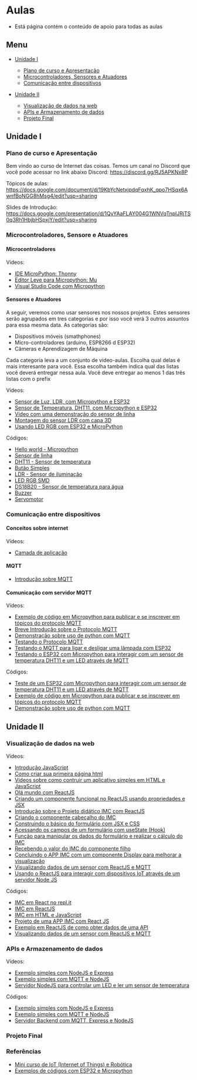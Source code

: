 # Aulas 
* Está página contém o conteúdo de apoio para todas as aulas 

## Menu 
* [Unidade I](#unidade-i)
  * [Plano de curso e Apresentação](#plano-de-curso-e-apresentação)
  * [Microcontroladores, Sensores e Atuadores](#microcontroladores-sensore-e-atuadores)
  * [Comunicação entre dispositivos](#comunicação-entre-dispositivos) 


* [Unidade II](#unidade-ii)   
  * [Visualização de dados na web](#visualização-de-dados-na-web)
  * [APIs e Armazenamento de dados]()
  * [Projeto Final](#projeto-final)



## Unidade I
### Plano de curso e Apresentação
Bem vindo ao curso de Internet das coisas. 
Temos um canal no Discord que você pode acessar no link abaixo
Discord: https://discord.gg/RJ5APKNx8P

Tópicos de aulas: https://docs.google.com/document/d/19KbYcNetxjpdqFqxhK_qpo7HSqx6AwnfBoNGG8hMsg4/edit?usp=sharing 

Slides de Introdução:
https://docs.google.com/presentation/d/1QyYAaFLAY004G1WNVqTnplJRjTS0q3Rh1HbjbHSpxjY/edit?usp=sharing


### Microcontroladores, Sensore e Atuadores  
#### Microcontroladores

Vídeos: 
* [IDE MicroPython: Thonny](https://youtu.be/nA7pf668__U) 
* [Editor Leve para Micropython: Mu](https://youtu.be/D88YAbBBZSc)
* [Visual Studio Code com Micropython](https://youtu.be/oe6PQYoc-R0)


#### Sensores e Atuadores
A seguir, veremos como usar sensores nos nossos projetos. Estes sensores serão agrupados em tres categorias e por isso você verá 3 outros assuntos para essa mesma data. As categorias são:
* Dispositivos móveis (smathphones)
* Micro-controladores (arduino, ESP8266 d ESP32)
* Câmeras e Aprendizagem de Máquina

Cada categoria leva a um conjunto de video-aulas. Escolha qual delas é mais interesante para você. Essa escolha também indica qual das listas você deverá entregar nessa aula. Você deve entregar ao menos 1 das três listas com o prefix

Vídeos: 
* [Sensor de Luz, LDR, com Micropython e ESP32](https://youtu.be/Xb-_oG65H2I)
* [Sensor de Temperatura, DHT11, com Micropython e ESP32](https://youtu.be/XGheCgyzBLo)
* [Vídeo com uma demonstração do sensor de linha](https://youtu.be/9hUtZqEb3bc)
* [Montagem do sensor LDR com capa 3D](https://youtu.be/V9TXvmXhgG4)
* [Usando LED RGB com ESP32 e MicroPython](https://youtu.be/XGWWPbFPadM)

Códigos: 
* [Hello world - Micropython](https://github.com/Natalnet/ModulosDeEstudo/blob/master/IoT/hello_world_micropython.md)
* [Sensor de linha](https://github.com/Natalnet/lib_ura_esp/tree/master/ESP32/LineSensor) 
* [DHT11 - Sensor de temperatura](https://github.com/Natalnet/lib_ura_esp/blob/master/ESP32/DHT11/README.md) 
* [Butão Simples](https://github.com/Natalnet/lib_ura_esp/tree/master/ESP32/Button#bot%C3%A3o-simples) 
* [LDR - Sensor de iluminação](https://github.com/Natalnet/lib_ura_esp/tree/master/ESP32/LDR)
* [LED RGB SMD](https://github.com/Natalnet/lib_ura_esp/tree/master/ESP32/LEDRGB#led-rgb-smd)
* [DS18B20 - Sensor de temperatura para água](https://github.com/Natalnet/lib_ura_esp/tree/master/ESP32/DS18B20)
* [Buzzer](https://github.com/Natalnet/lib_ura_esp/tree/master/ESP32/Buzzer)
* [Servomotor](https://github.com/Natalnet/lib_ura_esp/tree/master/ESP32/ServoMotor)


### Comunicação entre dispositivos 

#### Conceitos sobre internet
Vídeos:
* [Camada de aplicação](https://www.youtube.com/watch?v=SOZ2PwLH3co)

#### MQTT 
* [Introdução sobre MQTT](https://github.com/Natalnet/ModulosDeEstudo/blob/master/IoT/mqtt.md)

#### Comunicação com servidor MQTT 
Vídeos: 
* [Exemplo de código em Micropython para publicar e se inscrever em tópicos do protocolo MQTT](https://youtu.be/F_-J1ruOy34) 
* [Breve Introdução sobre o Protocolo MQTT](https://youtu.be/6ub3Xg32PXI)
* [Demonstração sobre uso de python com MQTT](https://youtu.be/-3peWt411_4) 
* [Testando o Protocolo MQTT](https://youtu.be/VTWZFRYGOt8)
* [Testando o MQTT para ligar e desligar uma lâmpada com ESP32](https://youtu.be/g_isPJwL6s4)
* [Testando o ESP32 com Micropython para interagir com um sensor de temperatura DHT11 e um LED através de MQTT](https://youtu.be/7CJeDe5nShQ) 

Códigos: 
* [Teste de um ESP32 com Micropython para interagir com um sensor de temperatura DHT11 e um LED através de MQTT](https://github.com/orivaldosantana/esp32/tree/main/dht11_mqtt) 
* [Exemplo de código em Micropython para publicar e se inscrever em tópicos do protocolo MQTT](https://github.com/Natalnet/lib_ura_esp/tree/master/ESP32/MQTTBasicControl) 
* [Demonstração sobre uso de python com MQTT](https://github.com/orivaldosantana/estudo_mqtt_python)  

## Unidade II

### Visualização de dados na web 
Vídeos:
* [Introdução JavaScript](https://www.youtube.com/playlist?list=PLgsETY_DvYq_MIOVjINT0chv6SRx02ChG) 
* [Como criar sua primeira página html](https://www.youtube.com/watch?v=KcPszmtF8cI)
* [Vídeos sobre como contruir um aplicativo simples em HTML e JavaScript](https://github.com/orivaldosantana/app_imc)
* [Olá mundo com ReactJS](https://youtu.be/XK4MXiFmOMo) 
* [Criando um componente funcional no ReactJS usando propriedades e JSX](https://youtu.be/1r3BXhQ2Pao) 
* [Introdução sobre o Projeto didático IMC com ReactJS](https://youtu.be/Oq5jueMGEUI)
* [Criando o componente cabeçalho do IMC](https://youtu.be/FFoncwI3rQw)
* [Construindo o básico do formulário com JSX e CSS](https://youtu.be/lcg9sAKxrlQ)
* [Acessando os campos de um formulário com useState (Hook)](https://youtu.be/BPiWdRVbgKA)
* [Função para manipular os dados do formulário e realizar o cálculo do IMC](https://youtu.be/3szh3QVxM5Q)
* [Recebendo o valor do IMC do componente filho](https://youtu.be/_Q8FMAcD-54)
* [Concluindo o APP IMC com um componente Display para melhorar a visualização](https://youtu.be/gi5CNiqf0Gk) 
* [Visualizando dados de um sensor com ReactJS e MQTT](https://youtu.be/zDNX3XIUjBo)
* [Usando o ReactJS para interagir com dispositivos IoT através de um servidor Node JS](https://youtu.be/YME83oqEq3A)


Códigos: 
* [IMC em React no repl.it](https://replit.com/@orivaldosantana/imc?v=1) 
* [IMC em ReactJS](https://github.com/orivaldosantana/app_imc_react/tree/main)
* [IMC em HTML e JavaScript](https://github.com/orivaldosantana/app_imc/blob/main/index.html)
* [Projeto de uma APP IMC com React JS](https://github.com/orivaldosantana/app_imc_reactjs_hooks/wiki) 
* [Exemplo em ReactJS de como obter dados de uma API](https://replit.com/@orivaldosantana/testiotreactjs)
* [Visualizando dados de um sensor com ReactJS e MQTT](https://replit.com/@orivaldosantana/mqttsubreactjs#src/App.jsx)


### APIs e Armazenamento de dados 

Vídeos: 
* [Exemplo simples com NodeJS e Express](https://youtu.be/nCrg5GUQDug) 
* [Exemplo simples com MQTT e NodeJS](https://youtu.be/yX6j9AmUVOA) 
* [Servidor NodeJS para controlar um LED e ler um sensor de temperatura](https://youtu.be/ARFefFfHXMs)

Códigos: 
* [Exemplo simples com NodeJS e Express](https://replit.com/@orivaldosantana/nodejssimples) 
* [Exemplo simples com MQTT e NodeJS](https://replit.com/@orivaldosantana/testenodejsmqtt)
* [Servidor Backend com MQTT, Express e NodeJS](https://replit.com/@orivaldosantana/expressmqtt)
 


### Projeto Final  

### Referências 
* [Mini curso de IoT (Internet of Things) e Robótica](https://github.com/Natalnet/ModulosDeEstudo/tree/master/IoT#iot-internet-of-things-e-rob%C3%B3tica) 
* [Exemplos de códigos com ESP32 e Micropython](https://github.com/Natalnet/lib_ura_esp/tree/master/ESP32) 
